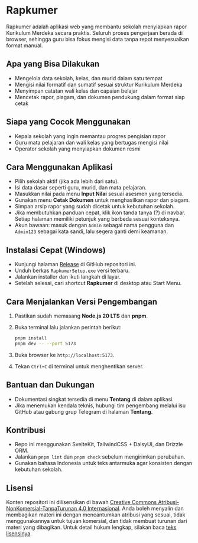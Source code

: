 # Rapkumer

Rapkumer adalah aplikasi web yang membantu sekolah menyiapkan rapor Kurikulum Merdeka secara praktis. Seluruh proses pengerjaan berada di browser, sehingga guru bisa fokus mengisi data tanpa repot menyesuaikan format manual.

## Apa yang Bisa Dilakukan

- Mengelola data sekolah, kelas, dan murid dalam satu tempat
- Mengisi nilai formatif dan sumatif sesuai struktur Kurikulum Merdeka
- Menyimpan catatan wali kelas dan capaian belajar
- Mencetak rapor, piagam, dan dokumen pendukung dalam format siap cetak

## Siapa yang Cocok Menggunakan

- Kepala sekolah yang ingin memantau progres pengisian rapor
- Guru mata pelajaran dan wali kelas yang bertugas mengisi nilai
- Operator sekolah yang menyiapkan dokumen resmi

## Cara Menggunakan Aplikasi

- Pilih sekolah aktif (jika ada lebih dari satu).
- Isi data dasar seperti guru, murid, dan mata pelajaran.
- Masukkan nilai pada menu **Input Nilai** sesuai asesmen yang tersedia.
- Gunakan menu **Cetak Dokumen** untuk menghasilkan rapor dan piagam.
- Simpan arsip rapor yang sudah dicetak untuk kebutuhan sekolah.
- Jika membutuhkan panduan cepat, klik ikon tanda tanya (?) di navbar. Setiap halaman memiliki petunjuk yang berbeda sesuai konteksnya.
- Akun bawaan: masuk dengan `Admin` sebagai nama pengguna dan `Admin123` sebagai kata sandi, lalu segera ganti demi keamanan.

## Instalasi Cepat (Windows)

- Kunjungi halaman [Release](https://github.com/sira313/raporkumer/releases) di GitHub repositori ini.
- Unduh berkas `RapkumerSetup.exe` versi terbaru.
- Jalankan installer dan ikuti langkah di layar.
- Setelah selesai, cari shortcut **Rapkumer** di desktop atau Start Menu.

## Cara Menjalankan Versi Pengembangan

1. Pastikan sudah memasang **Node.js 20 LTS** dan **pnpm**.
2. Buka terminal lalu jalankan perintah berikut:

   ```bash
   pnpm install
   pnpm dev -- --port 5173
   ```

3. Buka browser ke `http://localhost:5173`.
4. Tekan `Ctrl+C` di terminal untuk menghentikan server.

## Bantuan dan Dukungan

- Dokumentasi singkat tersedia di menu **Tentang** di dalam aplikasi.
- Jika menemukan kendala teknis, hubungi tim pengembang melalui isu GitHub atau gabung grup Telegram di halaman **Tentang**.

## Kontribusi

- Repo ini menggunakan SvelteKit, TailwindCSS + DaisyUI, dan Drizzle ORM.
- Jalankan `pnpm lint` dan `pnpm check` sebelum mengirimkan perubahan.
- Gunakan bahasa Indonesia untuk teks antarmuka agar konsisten dengan kebutuhan sekolah.

## Lisensi

Konten repositori ini dilisensikan di bawah [Creative Commons Atribusi-NonKomersial-TanpaTurunan 4.0 Internasional](https://creativecommons.org/licenses/by-nc-nd/4.0/deed.id). Anda boleh menyalin dan membagikan materi ini dengan mencantumkan atribusi yang sesuai, tidak menggunakannya untuk tujuan komersial, dan tidak membuat turunan dari materi yang dibagikan. Untuk detail hukum lengkap, silakan baca [teks lisensinya](https://creativecommons.org/licenses/by-nc-nd/4.0/legalcode.id).
